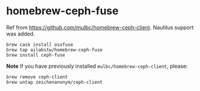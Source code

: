 # homebrew-ceph-fuse

Ref from https://github.com/mulbc/homebrew-ceph-client. Nautilus support was added.

```
brew cask install osxfuse
brew tap ailabstw/homebrew-ceph-fuse
brew install ceph-fuse
```

**Note**
If you have previously installed `mulbc/homebrew-ceph-client`, please:
```
brew remove ceph-client
brew untap zeichenanonym/ceph-client
```
